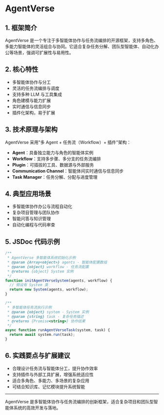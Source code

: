 # AgentVerse

## 1. 框架简介
AgentVerse 是一个专注于多智能体协作与任务流编排的开源框架，支持多角色、多能力智能体的灵活组合与协同。它适合复杂任务分解、团队型智能体、自动化办公等场景，强调可扩展性与易用性。

## 2. 核心特性
- 多智能体协作与分工
- 灵活的任务流编排与调度
- 支持多种 LLM 与工具集成
- 角色建模与能力扩展
- 实时通信与信息同步
- 插件化架构，易于扩展

## 3. 技术原理与架构
AgentVerse 采用"多 Agent + 任务流（Workflow）+ 插件"架构：
- **Agent**：具备独立能力与角色的智能体实例
- **Workflow**：支持多步骤、多分支的任务流编排
- **Plugin**：可插拔的工具、数据源与外部服务
- **Communication Channel**：智能体间实时通信与信息同步
- **Task Manager**：任务分解、分配与进度管理

## 4. 典型应用场景
- 多智能体协作办公与流程自动化
- 复杂项目管理与团队协作
- 智能问答与知识管理
- 自动化编程与代码审查

## 5. JSDoc 代码示例
```js
/**
 * AgentVerse 多智能体系统初始化示例
 * @param {Array<object>} agents - 智能体配置数组
 * @param {object} workflow - 任务流配置
 * @returns {object} System 实例
 */
function initAgentVerseSystem(agents, workflow) {
  // 假设有 System 类
  return new System(agents, workflow);
}

/**
 * 多智能体任务流执行示例
 * @param {object} system - System 实例
 * @param {string} task - 复杂任务描述
 * @returns {Promise<string>} 协作结果
 */
async function runAgentVerseTask(system, task) {
  return await system.run(task);
}
```

## 6. 实践要点与扩展建议
- 合理设计任务流与智能体分工，提升协作效率
- 支持插件与外部工具扩展，增强系统适应性
- 适合多角色、多能力、多场景的复杂应用
- 可结合知识库、记忆模块提升系统智能

---
AgentVerse 是多智能体协作与任务流编排的创新框架，适合复杂项目和团队型智能体系统的高效开发与落地。 